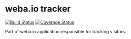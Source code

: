 weba.io tracker
==============
[![Build Status](https://travis-ci.org/webaio/tracker.svg?branch=master)](https://travis-ci.org/webaio/tracker)
[![Coverage Status](https://coveralls.io/repos/github/webaio/tracker/badge.svg?branch=integration-with-travis)](https://coveralls.io/github/webaio/tracker?branch=integration-with-travis)

Part of weba.io application responsible for tracking visitors.